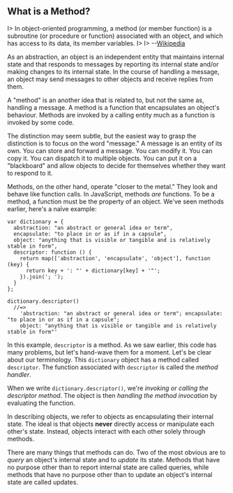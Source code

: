 ## What is a Method?

I> In object-oriented programming, a method (or member function) is a subroutine (or procedure or function) associated with an object, and which has access to its data, its member variables.
I>
I> --[Wikipedia][methods]

[methods]: https://en.wikipedia.org/wiki/Method_(computer_programming)

As an abstraction, an object is an independent entity that maintains internal state and that responds to messages by reporting its internal state and/or making changes to its internal state. In the course of handling a message, an object may send messages to other objects and receive replies from them.

A "method" is an another idea that is related to, but not the same as, handling a message. A method is a function that encapsulates an object's behaviour. Methods are invoked by a calling entity much as a function is invoked by some code.

The distinction may seem subtle, but the easiest way to grasp the distinction is to focus on the word "message." A message is an entity of its own. You can store and forward a message. You can modify it. You can copy it. You can dispatch it to multiple objects. You can put it on a "blackboard" and allow objects to decide for themselves whether they want to respond to it.

Methods, on the other hand, operate "closer to the metal." They look and behave like function calls. In JavaScript, methods *are* functions. To be a method, a function must be the property of an object. We've seen methods earlier, here's a naïve example:

    var dictionary = {
      abstraction: "an abstract or general idea or term",
      encapsulate: "to place in or as if in a capsule",
      object: "anything that is visible or tangible and is relatively stable in form",
      descriptor: function () {
        return map(['abstraction', 'encapsulate', 'object'], function (key) {
          return key + ': "' + dictionary[key] + '"';
        }).join('; ');
      }
    };

    dictionary.descriptor()
      //=>
        'abstraction: "an abstract or general idea or term"; encapsulate: "to place in or as if in a capsule";
        object: "anything that is visible or tangible and is relatively stable in form"'

In this example, `descriptor` is a method. As we saw earlier, this code has many problems, but let's hand-wave them for a moment. Let's be clear about our terminology. This `dictionary` object has a method called `descriptor`. The function associated with `descriptor` is called the *method handler*.

When we write `dictionary.descriptor()`, we're *invoking or calling the descriptor method*. The object is then *handling the method invocation* by evaluating the function.

In describing objects, we refer to objects as encapsulating their internal state. The ideal is that objects **never** directly access or manipulate each other's state. Instead, objects interact with each other solely through methods.

There are many things that methods can do. Two of the most obvious are to *query* an object's internal state and to *update* its state. Methods that have no purpose other than to report internal state are called queries, while methods that have no purpose other than to update an object's internal state are called updates.
